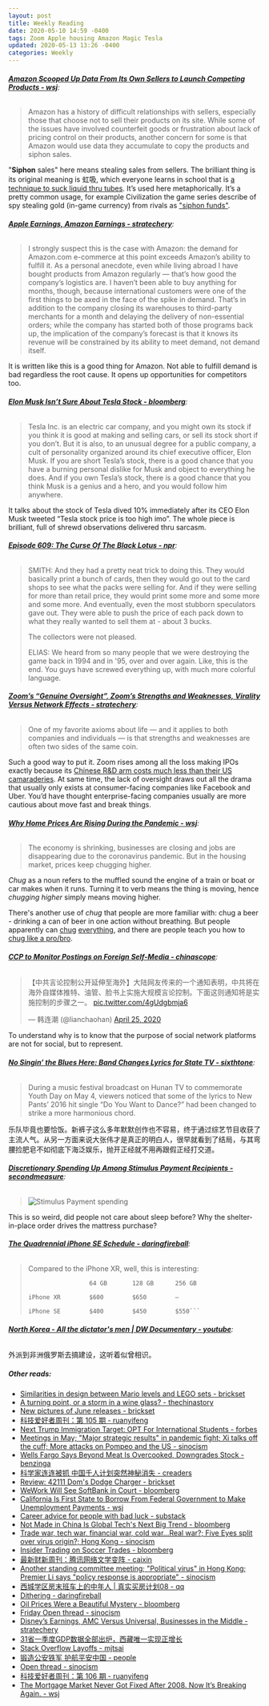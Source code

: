 ```yaml
---
layout: post
title: Weekly Reading
date: 2020-05-10 14:59 -0400
tags: Zoom Apple housing Amazon Magic Tesla
updated: 2020-05-13 13:26 -0400
categories: Weekly
---
```


###### __[Amazon Scooped Up Data From Its Own Sellers to Launch Competing Products - wsj](https://www.wsj.com/articles/amazon-scooped-up-data-from-its-own-sellers-to-launch-competing-products-11587650015)__:

> Amazon has a history of difficult relationships with sellers, especially those that choose not to sell their products on its site. While some of the issues have involved counterfeit goods or frustration about lack of pricing control on their products, another concern for some is that Amazon would use data they accumulate to copy the products and siphon sales.

"__Siphon__ sales" here means stealing sales from sellers. The brilliant thing is its original meaning is 虹吸, which everyone learns in school that is [a technique to suck liquid thru tubes](https://en.wikipedia.org/wiki/Siphon). It’s used here metaphorically. It’s a pretty common usage, for example Civilization the game series describe of spy stealing gold (in-game currency) from rivals as ["siphon funds"](https://civ6.gamepedia.com/Missions#Siphon_Funds).

###### __[Apple Earnings, Amazon Earnings - stratechery](https://stratechery.com/2020/apple-earnings-amazon-earnings/)__:

> I strongly suspect this is the case with Amazon: the demand for Amazon.com e-commerce at this point exceeds Amazon’s ability to fulfill it. As a personal anecdote, even while living abroad I have bought products from Amazon regularly — that’s how good the company’s logistics are. I haven’t been able to buy anything for months, though, because international customers were one of the first things to be axed in the face of the spike in demand. That’s in addition to the company closing its warehouses to third-party merchants for a month and delaying the delivery of non-essential orders; while the company has started both of those programs back up, the implication of the company’s forecast is that it knows its revenue will be constrained by its ability to meet demand, not demand itself.

It is written like this is a good thing for Amazon. Not able to fulfill demand is bad regardless the root cause. It opens up opportunities for competitors too.

###### __[Elon Musk Isn’t Sure About Tesla Stock - bloomberg](https://www.bloomberg.com/opinion/articles/2020-05-04/elon-musk-isn-t-sure-about-tesla-stock)__:

> Tesla Inc. is an electric car company, and you might own its stock if you think it is good at making and selling cars, or sell its stock short if you don’t. But it is also, to an unusual degree for a public company, a cult of personality organized around its chief executive officer, Elon Musk. If you are short Tesla’s stock, there is a good chance that you have a burning personal dislike for Musk and object to everything he does. And if you own Tesla’s stock, there is a good chance that you think Musk is a genius and a hero, and you would follow him anywhere.

It talks about the stock of Tesla dived 10% immediately after its CEO Elon Musk tweeted “Tesla stock price is too high imo”. The whole piece is brilliant, full of shrewd observations delivered thru sarcasm.

###### __[Episode 609: The Curse Of The Black Lotus - npr](https://www.npr.org/sections/money/2018/12/26/679311116/episode-609-the-curse-of-the-black-lotus)__:

> SMITH: And they had a pretty neat trick to doing this. They would basically print a bunch of cards, then they would go out to the card shops to see what the packs were selling for. And if they were selling for more than retail price, they would print some more and some more and some more. And eventually, even the most stubborn speculators gave out. They were able to push the price of each pack down to what they really wanted to sell them at - about 3 bucks.
>
> The collectors were not pleased.
>
> ELIAS: We heard from so many people that we were destroying the game back in 1994 and in '95, over and over again. Like, this is the end. You guys have screwed everything up, with much more colorful language.

###### __[Zoom’s “Genuine Oversight”, Zoom’s Strengths and Weaknesses, Virality Versus Network Effects - stratechery](https://stratechery.com/2020/zooms-genuine-oversight-zooms-strengths-and-weaknesses-virality-versus-network-effects/)__:

> One of my favorite axioms about life — and it applies to both companies and individuals — is that strengths and weaknesses are often two sides of the same coin.

Such a good way to put it. Zoom rises among all the loss making IPOs exactly because its [Chinese R&D arm costs much less than their US camaraderies](https://www.cnbc.com/2019/03/26/zoom-key-profit-driver-ahead-of-ipo-engineers-in-china.html). At same time, the lack of oversight draws out all the drama that usually only exists at consumer-facing companies like Facebook and Uber. You’d have thought enterprise-facing companies usually are more cautious about move fast and break things.

###### __[Why Home Prices Are Rising During the Pandemic - wsj](https://www.wsj.com/articles/why-home-prices-are-rising-during-the-pandemic-11588671002)__:

> The economy is shrinking, businesses are closing and jobs are disappearing due to the coronavirus pandemic. But in the housing market, prices keep chugging higher.

*Chug* as a noun refers to the muffled sound the engine of a train or boat or car makes when it runs. Turning it to verb means the thing is moving, hence *chugging higher* simply means moving higher.

There's another use of *chug* that people are more familiar with: chug a beer - drinking a can of beer in one action without breathing. But people apparently can [chug](https://www.reddit.com/r/CasualConversation/comments/2xsjwh/i_just_chugged_a_cup_of_coffee_like_full_on/) [everything](https://www.reddit.com/r/AskReddit/comments/ncpss/has_anyone_ever_attempted_the_syrup_chug_from/), and there are people teach you how to [chug like a pro/bro](https://52brews.com/how-to-chug-beer-fast).

###### __[CCP to Monitor Postings on Foreign Self-Media - chinascope](http://chinascope.org/archives/22972)__:

<blockquote class="twitter-tweet"><p lang="zh" dir="ltr">【中共言论控制公开延伸至海外】大陆网友传来的一个通知表明，中共将在海外自媒体推特、油管、脸书上实施大规模言论控制。下面这则通知将是实施控制的步骤之一。 <a href="https://t.co/4gUdgbmja6">pic.twitter.com/4gUdgbmja6</a></p>&mdash; 韩连潮 (@lianchaohan) <a href="https://twitter.com/lianchaohan/status/1254028427281281024">April 25, 2020</a></blockquote> <script async src="https://platform.twitter.com/widgets.js" charset="utf-8"></script>

To understand why is to know that the purpose of social network platforms are not for social, but to represent.

###### __[No Singin’ the Blues Here: Band Changes Lyrics for State TV - sixthtone](http://www.sixthtone.com/ht_news/1005599/no-singin-the-blues-here-band-changes-lyrics-for-state-tv)__:

> During a music festival broadcast on Hunan TV to commemorate Youth Day on May 4, viewers noticed that some of the lyrics to New Pants’ 2016 hit single “Do You Want to Dance?” had been changed to strike a more harmonious chord.

乐队毕竟也要恰饭。新裤子这么多年默默创作也不容易，终于通过综艺节目收获了主流人气。从另一方面来说大张伟才是真正的明白人，很早就看到了结局，与其弯腰捡肥皂不如彻底下海泛娱乐，抛开正经就不用再跟假正经打交道。

###### __[Discretionary Spending Up Among Stimulus Payment Recipients - secondmeasure](https://secondmeasure.com/datapoints/stimulus-recipient-spending-by-industry/)__:

> <img src="https://secondmeasure.com/wp-content/uploads/2020/05/stimulus-impact-charts-v2_Page_2-1024x547.png" class="img-fluid" alt="Stimulus Payment spending">

This is so weird, did people not care about sleep before? Why the shelter-in-place order drives the mattress purchase?

###### __[The Quadrennial iPhone SE Schedule - daringfireball](https://daringfireball.net/2020/04/the_quadrennial_iphone_se_schedule)__:

> Compared to the iPhone XR, well, this is interesting:
>
>                      64 GB       128 GB      256 GB
>
>     iPhone XR        $600        $650        —
>
>     iPhone SE        $400        $450        $550```

###### __[North Korea - All the dictator's men | DW Documentary - youtube](https://www.youtube.com/watch?v=JmqV2vIXpUY)__:

外派到非洲俄罗斯去搞建设，这听着似曾相识。

##### __Other reads__:
- [Similarities in design between Mario levels and LEGO sets - brickset](https://brickset.com/article/49785/similarities-in-design-between-mario-levels-and-lego-sets)
- [A turning point, or a storm in a wine glass? - thechinastory](https://thechinastory.org/a-turning-point-or-a-storm-in-a-wine-glass/)
- [New pictures of June releases - brickset](https://brickset.com/article/51195)
- [科技爱好者周刊：第 105 期 - ruanyifeng](http://www.ruanyifeng.com/blog/2020/04/weekly-issue-105.html)
- [Next Trump Immigration Target: OPT For International Students - forbes](https://www.forbes.com/sites/stuartanderson/2020/05/04/next-trump-immigration-target-opt-for-international-students/)
- [Meetings in May; "Major strategic results" in pandemic fight; Xi talks off the cuff; More attacks on Pompeo and the US - sinocism](https://sinocism.com/p/meetings-in-may-major-strategic-results)
- [Wells Fargo Says Beyond Meat Is Overcooked, Downgrades Stock - benzinga](https://www.benzinga.com/analyst-ratings/analyst-color/20/05/15935626/wells-fargo-says-beyond-meat-is-overcooked-downgrades-stock)
- [科学家连连被抓 中国千人计划突然神秘消失 - creaders](http://news.creaders.net/china/2020/04/26/2218418.html)
- [Review: 42111 Dom's Dodge Charger - brickset](https://brickset.com/article/51197)
- [WeWork Will See SoftBank in Court - bloomberg](https://www.bloomberg.com/opinion/articles/2020-05-05/wework-will-see-softbank-in-court)
- [California Is First State to Borrow From Federal Government to Make Unemployment Payments - wsj](https://www.wsj.com/articles/california-is-first-state-to-borrow-from-federal-government-to-make-unemployment-payments-11588617257)
- [Career advice for people with bad luck - substack](https://chiefofstuff.substack.com/p/career-advice-for-people-with-bad)
- [Not Made in China Is Global Tech's Next Big Trend - bloomberg](https://www.bloomberg.com/news/articles/2020-03-31/supply-chains-latest-not-made-in-china-is-tech-s-next-move)
- [Trade war, tech war, financial war, cold war...Real war?; Five Eyes split over virus origin?; Hong Kong - sinocism](https://sinocism.com/p/trade-war-tech-war-financial-war)
- [Insider Trading on Soccer Trades - bloomberg](https://www.bloomberg.com/opinion/articles/2020-05-06/insider-trading-on-soccer-trades)
- [最新财新周刊：腾讯网络文学变阵 - caixin](http://m.weekly.caixin.com/m/2020-05-02/101549683.html)
- [Another standing committee meeting; "Political virus" in Hong Kong; Premier Li says "policy response is appropriate" - sinocism](https://sinocism.com/p/another-standing-committee-meeting-db9)
- [西城学区房末班车上的中年人 \| 真实买房计划08 - qq](https://mp.weixin.qq.com/s?__biz=MzIzNDg4MzMxOA==&mid=2247489384&idx=1&sn=ee4decd2350176c1371d728b9249679c)
- [Dithering - daringfireball](https://daringfireball.net/2020/05/dithering)
- [Oil Prices Were a Beautiful Mystery - bloomberg](https://www.bloomberg.com/opinion/articles/2020-05-08/oil-prices-were-a-beautiful-mystery)
- [Friday Open thread - sinocism](https://sinocism.com/p/friday-open-thread-797/comments)
- [Disney’s Earnings, AMC Versus Universal, Businesses in the Middle - stratechery](https://stratechery.com/2020/disneys-earnings-amc-versus-universal-businesses-in-the-middle/)
- [31省一季度GDP数据全部出炉，西藏唯一实现正增长](https://www.guancha.cn/politics/2020_04_29_548753.shtml)
- [Stack Overflow Layoffs - mjtsai](https://mjtsai.com/blog/2020/05/08/stack-overflow-layoffs/)
- [锻造公安铁军 护航平安中国 - people](http://paper.people.com.cn/rmrb/html/2020-05/06/nw.D110000renmrb_20200506_2-01.htm)
- [Open thread - sinocism](https://sinocism.com/p/open-thread-2e5/comments)
- [科技爱好者周刊：第 106 期 - ruanyifeng](http://www.ruanyifeng.com/blog/2020/05/weekly-issue-106.html)
- [The Mortgage Market Never Got Fixed After 2008. Now It’s Breaking Again. - wsj](https://www.wsj.com/articles/the-mortgage-market-never-got-fixed-after-2008-now-its-breaking-again-11588977078)

